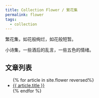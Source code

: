 ```yaml
---
title: Collection Flower / 繁花集
permalink: flower
tags:
  - collection
---
```


繁花集，如花般绚烂，如花般短暂。

小诗集，一些酒后的乱言，一些五色的情绪。

## 文章列表

<ul>
{% for article in site.flower reversed%}
<li>
<a href="{{article.url}}">
    {{ article.title }}
</a>
</li>
{% endfor %}
</ul>